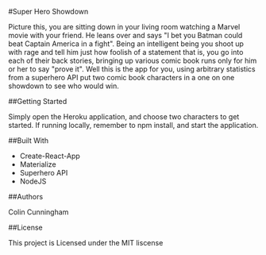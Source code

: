 #Super Hero Showdown

Picture this, you are sitting down in your living room watching a Marvel movie with your friend. He leans over and says "I bet you Batman could beat Captain America in a fight". Being an intelligent being you shoot up with rage and tell him just how foolish of a statement that is, you go into each of their back stories, bringing up various comic book runs only for him or her to say "prove it". Well this is the app for you, using arbitrary statistics from a superhero API put two comic book characters in a one on one showdown to see who would win. 


##Getting Started 

Simply open the Heroku application, and choose two characters to get started. If running locally, remember to npm install, and start the application. 


##Built With

- Create-React-App
- Materialize
- Superhero API 
- NodeJS

##Authors

Colin Cunningham


##License

This project is Licensed under the MIT liscense 

